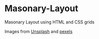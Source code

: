 # Masonary-Layout
Masonary Layout using HTML and CSS grids

Images from [Unsplash](https://unsplash.com/) and [pexels](https://www.pexels.com/)


